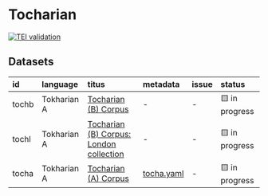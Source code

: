 # Tocharian
[![TEI validation](https://github.com/TITUS-2-0/tocharian/actions/workflows/validate_data.yaml/badge.svg?branch=main)](https://github.com/TITUS-2-0/tocharian/actions/workflows/validate_data.yaml)
## Datasets
| id    | language    | titus                                                                                                       | metadata                                                                         | issue   | status         |
|:------|:------------|:------------------------------------------------------------------------------------------------------------|:---------------------------------------------------------------------------------|:--------|:---------------|
| tochb | Tokharian A | [Tocharian (B) Corpus](http://titus.uni-frankfurt.de/texte/etcc/toch/tochb/tochb.htm)                       | -                                                                                | -       | 🟨 in progress |
| tochl | Tokharian A | [Tocharian (B) Corpus: London collection](http://titus.uni-frankfurt.de/texte/etcc/toch/tochlond/tochl.htm) | -                                                                                | -       | 🟨 in progress |
| tocha | Tokharian A | [Tocharian (A) Corpus](http://titus.uni-frankfurt.de/texte/etcs/toch/tocha/tocha.htm)                       | [tocha.yaml](https://github.com/TITUS-2-0/metadata/blob/main/curated/tocha.yaml) | -       | 🟨 in progress |